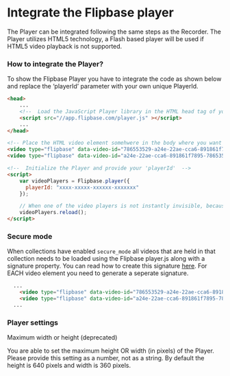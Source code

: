 # Integrate the Flipbase player

The Player can be integrated following the same steps as the Recorder. The Player utilizes HTML5 technology, a Flash based player will be used if HTML5 video playback is not supported.

### How to integrate the Player?

To show the Flipbase Player you have to integrate the code as shown below and replace the ‘playerId’ parameter with your own unique PlayerId.

```html
<head>
    ...
    <!--  Load the JavaScript Player library in the HTML head tag of your page -->
    <script src="//app.flipbase.com/player.js" ></script>
    ...
</head>

<!-- Place the HTML video element somehwere in the body where you want to show the video -->
<video type="flipbase" data-video-id="786553529-a24e-22ae-cca6-891861f7895"></video>
<video type="flipbase" data-video-id="a24e-22ae-cca6-891861f7895-78653529"></video>

<!--  Initialize the Player and provide your 'playerId'  -->
<script>
    var videoPlayers = Flipbase.player({
      playerId: "xxxx-xxxxx-xxxxxx-xxxxxxx"
    });

    // When one of the video players is not instantly invisible, because it is placed in a tab that is not yet visible, we need to re-render all instances.
    videoPlayers.reload();
</script>
```

### Secure mode

When collections have enabled `secure_mode` all videos that are held in that collection needs to be loaded using the Flipbase player.js along with a signature property. You can read how to create this signature [here](/api/overview.md#using-the-signature-with-the-flipbase-playerjs). For EACH video element you need to generate a seperate signature.

```html
  ...
    <video type="flipbase" data-video-id="786553529-a24e-22ae-cca6-891861f7895" data-signature="<SIGNATURE_VIDEO1>"></video>
    <video type="flipbase" data-video-id="a24e-22ae-cca6-891861f7895-78653529" data-signature="<SIGNATURE_VIDEO2>"></video>
  ...
```

### Player settings

Maximum width or height (deprecated)

You are able to set the maximum height OR width (in pixels) of the Player. Please provide this setting as a number, not as a string. By default the height is 640 pixels and width is 360 pixels.
